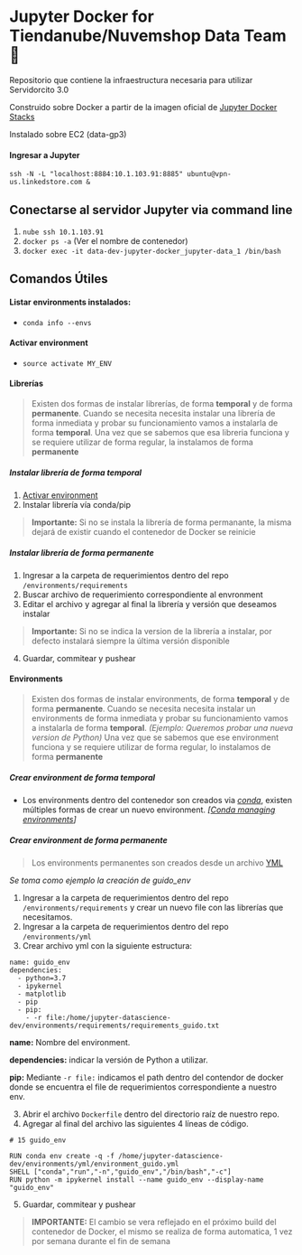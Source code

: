 # Jupyter Docker for Tiendanube/Nuvemshop Data Team :rocket:

Repositorio que contiene la infraestructura necesaria para utilizar Servidorcito 3.0

Construido sobre Docker a partir de la imagen oficial de [Jupyter Docker Stacks](https://jupyter-docker-stacks.readthedocs.io/en/latest/index.html)

Instalado sobre EC2 (data-gp3)

#### Ingresar a Jupyter

```ssh -N -L "localhost:8884:10.1.103.91:8885" ubuntu@vpn-us.linkedstore.com & ```

## Conectarse al servidor Jupyter via command line

1) `nube ssh 10.1.103.91`
2) `docker ps -a` (Ver el nombre de contenedor)
3) `docker exec -it data-dev-jupyter-docker_jupyter-data_1 /bin/bash`

## Comandos Útiles

#### Listar environments instalados:

- ```conda info --envs```
  
#### Activar environment

- ```source activate MY_ENV```

#### Librerías

> Existen dos formas de instalar librerías, de forma **temporal** y de forma **permanente**.
> Cuando se necesita necesita instalar una librería de forma inmediata y probar su funcionamiento vamos a instalarla de forma **temporal**.
> Una vez que se sabemos que esa libreria funciona y se requiere utilizar de forma regular, la instalamos de forma **permanente**

##### Instalar librería de forma temporal

1) [Activar environment](#activar-environment)
2) Instalar librería vía conda/pip

> **Importante:** Si no se instala la librería de forma permanante, la misma dejará de existir cuando el contenedor de Docker se reinicie


##### Instalar librería de forma permanente

1) Ingresar a la carpeta de requerimientos dentro del repo `/environments/requirements`
2) Buscar archivo de requerimiento correspondiente al envronment
3) Editar el archivo y agregar al final la librería y versión que deseamos instalar

> **Importante:** Si no se indica la version de la librería a instalar, por defecto instalará siempre la última versión disponible

4) Guardar, commitear y pushear

#### Environments

> Existen dos formas de instalar environments, de forma **temporal** y de forma **permanente**.
> Cuando se necesita necesita instalar un environments de forma inmediata y probar su funcionamiento vamos a instalarla de forma **temporal**. *(Ejemplo: Queremos probar una nueva version de Python)*
> Una vez que se sabemos que ese environment funciona y se requiere utilizar de forma regular, lo instalamos de forma **permanente**


##### Crear environment de forma temporal

   - Los environments dentro del contenedor son creados via *[conda](https://conda.io/projects/conda/en/latest/index.html)*, existen múltiples formas de crear un nuevo environment. *[[Conda managing environments](https://conda.io/projects/conda/en/latest/user-guide/tasks/manage-environments.html)]*

##### Crear environment de forma permanente

> Los environments permanentes son creados desde un archivo [YML](https://conda.io/projects/conda/en/latest/user-guide/tasks/manage-environments.html#creating-an-environment-file-manually)

*Se toma como ejemplo la creación de guido_env*

1) Ingresar a la carpeta de requerimientos dentro del repo `/environments/requirements` y crear un nuevo file con las librerías que necesitamos.
2) Ingresar a la carpeta de requerimientos dentro del repo `/environments/yml`
3) Crear archivo yml con la siguiente estructura:


```
name: guido_env
dependencies:
  - python=3.7
  - ipykernel
  - matplotlib
  - pip
  - pip:
    - -r file:/home/jupyter-datascience-dev/environments/requirements/requirements_guido.txt
```

**name:** Nombre del environment.

**dependencies:** indicar la versión de Python a utilizar.

**pip:** Mediante `-r file:` indicamos el path dentro del contendor de docker donde se encuentra el file de requerimientos correspondiente a nuestro env.

3) Abrir el archivo `Dockerfile` dentro del directorio raíz de nuestro repo.
4) Agregar al final del archivo las siguientes 4 líneas de código.

```
# 15 guido_env
 
RUN conda env create -q -f /home/jupyter-datascience-dev/environments/yml/environment_guido.yml
SHELL ["conda","run","-n","guido_env","/bin/bash","-c"]
RUN python -m ipykernel install --name guido_env --display-name "guido_env"

```

5) Guardar, commitear y pushear

> **IMPORTANTE:** El cambio se vera reflejado en el próximo build del contenedor de Docker, el mismo se realiza de forma automatica, 1 vez por semana durante el fin de semana
